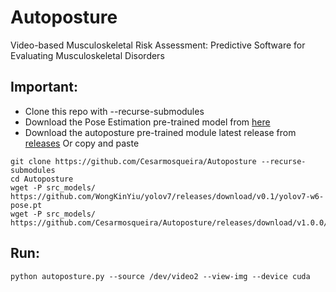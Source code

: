 # Autoposture
Video-based Musculoskeletal Risk Assessment: Predictive Software for Evaluating Musculoskeletal Disorders

## Important:
- Clone this repo with --recurse-submodules
- Download the Pose Estimation pre-trained model from [here](https://github.com/WongKinYiu/yolov7/releases/download/v0.1/yolov7-w6-pose.pt)
- Download the autoposture pre-trained module latest release from [releases](https://github.com/Cesarmosqueira/Autoposture/releases)
Or copy and paste
```
git clone https://github.com/Cesarmosqueira/Autoposture --recurse-submodules
cd Autoposture
wget -P src_models/ https://github.com/WongKinYiu/yolov7/releases/download/v0.1/yolov7-w6-pose.pt
wget -P src_models/ https://github.com/Cesarmosqueira/Autoposture/releases/download/v1.0.0/autoposture_v1.0.0.h5
```

## Run:
```
python autoposture.py --source /dev/video2 --view-img --device cuda
```

